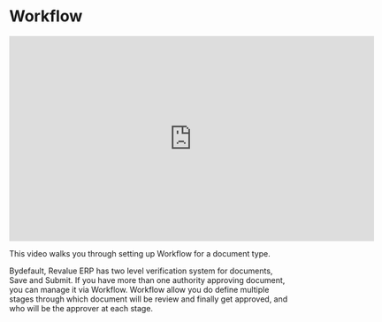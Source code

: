 # Workflow

<iframe width="660" height="371" src="https://www.youtube.com/embed/" frameborder="0" allowfullscreen></iframe>



This video walks you through setting up Workflow for a document type.

Bydefault, Revalue ERP has two level verification system for documents, Save and Submit. If you have more than one authority approving document, you can manage it via Workflow. Workflow allow you do define multiple stages through which document will be review and finally get approved, and who will be the approver at each stage.
